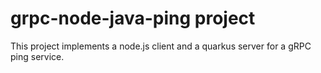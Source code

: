 # grpc-node-java-ping project

This project implements a node.js client and a quarkus server for a gRPC ping service.


